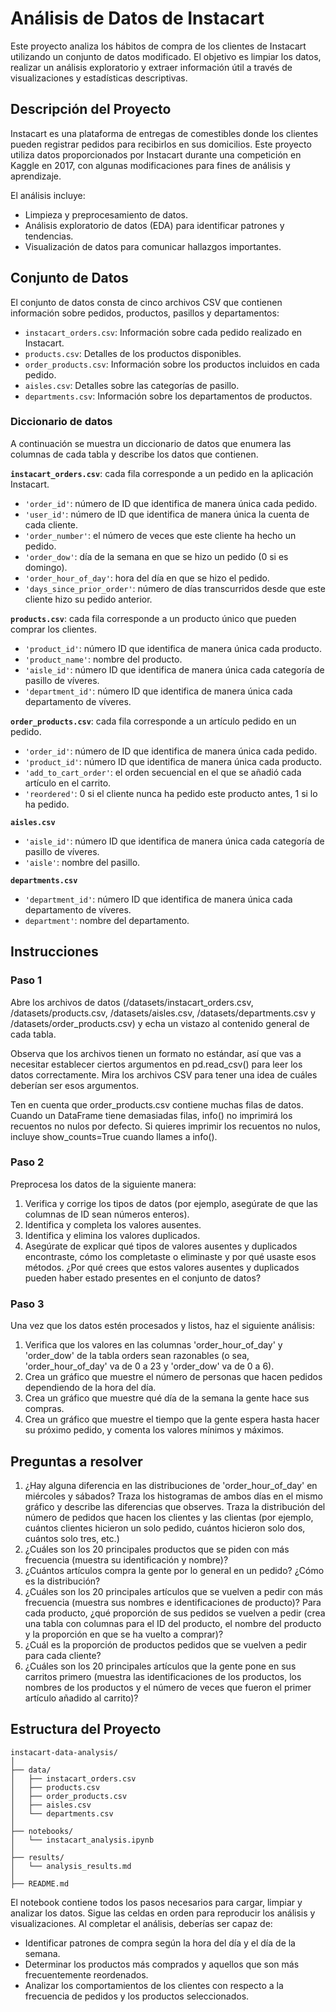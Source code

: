 # Análisis de Datos de Instacart
Este proyecto analiza los hábitos de compra de los clientes de Instacart utilizando un conjunto de datos modificado. El objetivo es limpiar los datos, realizar un análisis exploratorio y extraer información útil a través de visualizaciones y estadísticas descriptivas.

## Descripción del Proyecto
Instacart es una plataforma de entregas de comestibles donde los clientes pueden registrar pedidos para recibirlos en sus domicilios. Este proyecto utiliza datos proporcionados por Instacart durante una competición en Kaggle en 2017, con algunas modificaciones para fines de análisis y aprendizaje.

El análisis incluye:

- Limpieza y preprocesamiento de datos.
- Análisis exploratorio de datos (EDA) para identificar patrones y tendencias.
- Visualización de datos para comunicar hallazgos importantes.

## Conjunto de Datos
El conjunto de datos consta de cinco archivos CSV que contienen información sobre pedidos, productos, pasillos y departamentos:

- `instacart_orders.csv`: Información sobre cada pedido realizado en Instacart.
- `products.csv`: Detalles de los productos disponibles.
- `order_products.csv`: Información sobre los productos incluidos en cada pedido.
- `aisles.csv`: Detalles sobre las categorías de pasillo.
- `departments.csv`: Información sobre los departamentos de productos.

### Diccionario de datos
A continuación se muestra un diccionario de datos que enumera las columnas de cada tabla y describe los datos que contienen.

**`instacart_orders.csv`**: cada fila corresponde a un pedido en la aplicación Instacart.
  - `'order_id'`: número de ID que identifica de manera única cada pedido.
  - `'user_id'`: número de ID que identifica de manera única la cuenta de cada cliente.
  - `'order_number'`: el número de veces que este cliente ha hecho un pedido.
  - `'order_dow'`: día de la semana en que se hizo un pedido (0 si es domingo).
  - `'order_hour_of_day'`: hora del día en que se hizo el pedido.
  - `'days_since_prior_order'`: número de días transcurridos desde que este cliente hizo su pedido anterior.

**`products.csv`**: cada fila corresponde a un producto único que pueden comprar los clientes.  
  - `'product_id'`: número ID que identifica de manera única cada producto.
  - `'product_name'`: nombre del producto.
  - `'aisle_id'`: número ID que identifica de manera única cada categoría de pasillo de víveres.
  - `'department_id'`: número ID que identifica de manera única cada departamento de víveres.

**`order_products.csv`**: cada fila corresponde a un artículo pedido en un pedido.
  - `'order_id'`: número de ID que identifica de manera única cada pedido.
  - `'product_id'`: número ID que identifica de manera única cada producto.
  - `'add_to_cart_order'`: el orden secuencial en el que se añadió cada artículo en el carrito.
  - `'reordered'`: 0 si el cliente nunca ha pedido este producto antes, 1 si lo ha pedido.

**`aisles.csv`**
  - `'aisle_id'`: número ID que identifica de manera única cada categoría de pasillo de víveres.
  - `'aisle'`: nombre del pasillo.

**`departments.csv`**
  - `'department_id'`: número ID que identifica de manera única cada departamento de víveres.
  - `department'`: nombre del departamento.


##  Instrucciones

### Paso 1
Abre los archivos de datos (/datasets/instacart_orders.csv, /datasets/products.csv, /datasets/aisles.csv, /datasets/departments.csv y /datasets/order_products.csv) y echa un vistazo al contenido general de cada tabla.

Observa que los archivos tienen un formato no estándar, así que vas a necesitar establecer ciertos argumentos en pd.read_csv() para leer los datos correctamente. Mira los archivos CSV para tener una idea de cuáles deberían ser esos argumentos.

Ten en cuenta que order_products.csv contiene muchas filas de datos. Cuando un DataFrame tiene demasiadas filas, info() no imprimirá los recuentos no nulos por defecto. Si quieres imprimir los recuentos no nulos, incluye show_counts=True cuando llames a info().

### Paso 2
Preprocesa los datos de la siguiente manera:

1. Verifica y corrige los tipos de datos (por ejemplo, asegúrate de que las columnas de ID sean números enteros).
2. Identifica y completa los valores ausentes.
3. Identifica y elimina los valores duplicados.
4. Asegúrate de explicar qué tipos de valores ausentes y duplicados encontraste, cómo los completaste o eliminaste y por qué usaste esos métodos. ¿Por qué crees que estos valores ausentes y duplicados pueden haber estado presentes en el conjunto de datos?

### Paso 3 
Una vez que los datos estén procesados y listos, haz el siguiente análisis:

1. Verifica que los valores en las columnas 'order_hour_of_day' y 'order_dow' de la tabla orders sean razonables (o sea, 'order_hour_of_day' va de 0 a 23 y 'order_dow' va de 0 a 6).
2. Crea un gráfico que muestre el número de personas que hacen pedidos dependiendo de la hora del día.
3. Crea un gráfico que muestre qué día de la semana la gente hace sus compras.
4. Crea un gráfico que muestre el tiempo que la gente espera hasta hacer su próximo pedido, y comenta los valores mínimos y máximos.

## Preguntas a resolver 
1. ¿Hay alguna diferencia en las distribuciones de 'order_hour_of_day' en miércoles y sábados? Traza los histogramas de ambos días en el mismo gráfico y describe las diferencias que observes.
Traza la distribución del número de pedidos que hacen los clientes y las clientas (por ejemplo, cuántos clientes hicieron un solo pedido, cuántos hicieron solo dos, cuántos solo tres, etc.)
2. ¿Cuáles son los 20 principales productos que se piden con más frecuencia (muestra su identificación y nombre)?
3. ¿Cuántos artículos compra la gente por lo general en un pedido? ¿Cómo es la distribución?
4. ¿Cuáles son los 20 principales artículos que se vuelven a pedir con más frecuencia (muestra sus nombres e identificaciones de producto)?
Para cada producto, ¿qué proporción de sus pedidos se vuelven a pedir (crea una tabla con columnas para el ID del producto, el nombre del producto y la proporción en que se ha vuelto a comprar)?
5. ¿Cuál es la proporción de productos pedidos que se vuelven a pedir para cada cliente?
6. ¿Cuáles son los 20 principales artículos que la gente pone en sus carritos primero (muestra las identificaciones de los productos, los nombres de los productos y el número de veces que fueron el primer artículo añadido al carrito)?



## Estructura del Proyecto

```
instacart-data-analysis/
│
├── data/
│   ├── instacart_orders.csv
│   ├── products.csv
│   ├── order_products.csv
│   ├── aisles.csv
│   └── departments.csv
│
├── notebooks/
│   └── instacart_analysis.ipynb
│
├── results/
│   └── analysis_results.md
│
├── README.md
```

El notebook contiene todos los pasos necesarios para cargar, limpiar y analizar los datos. Sigue las celdas en orden para reproducir los análisis y visualizaciones. Al completar el análisis, deberías ser capaz de:

- Identificar patrones de compra según la hora del día y el día de la semana.
- Determinar los productos más comprados y aquellos que son más frecuentemente reordenados.
- Analizar los comportamientos de los clientes con respecto a la frecuencia de pedidos y los productos seleccionados.
